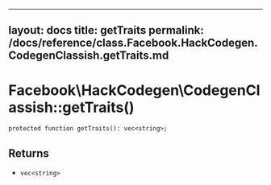 
***

layout: docs
title: getTraits
permalink: /docs/reference/class.Facebook.HackCodegen.CodegenClassish.getTraits.md
---







# Facebook\\HackCodegen\\CodegenClassish::getTraits()




``` Hack
protected function getTraits(): vec<string>;
```




## Returns




* ` vec<string> `